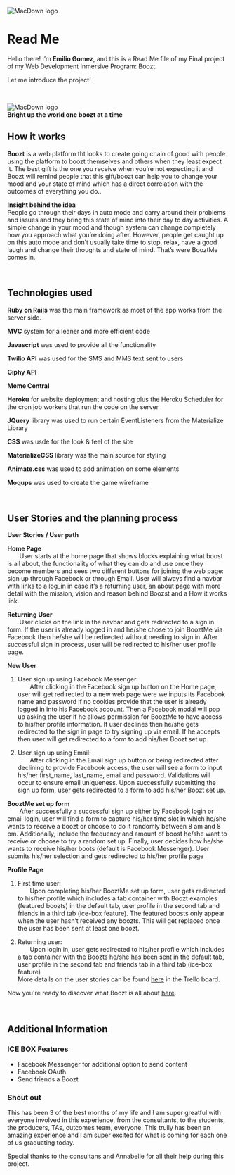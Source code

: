 ![MacDown logo](https://media.glassdoor.com/sql/459214/general-assembly-squarelogo-1389133751210.png)

# Read Me    


Hello there! I’m **Emilio Gomez**, and this is a Read Me file of my Final project of my Web Development Inmersive Program: Boozt.

Let me introduce the project!

</br>


![MacDown logo](http://i67.tinypic.com/8yajxf.png)
&nbsp;&nbsp;&nbsp;&nbsp;&nbsp;&nbsp;&nbsp;&nbsp;&nbsp;&nbsp;&nbsp;&nbsp;&nbsp;&nbsp;&nbsp;&nbsp;&nbsp;&nbsp;&nbsp;&nbsp;
</br>
**Bright up the world one boozt at a time**

## How it works

**Boozt** is a web platform tht looks to create going chain of good with people using the platform to boozt themselves and others when they least expect it. The best gift is the one you receive when you’re not expecting it and Boozt will remind people that this gift/boozt can help you to change your mood and your state of mind which has a direct correlation with the outcomes of everything you do..


**Insight behind the idea**<br>
People go through their days in auto mode and carry around their problems and issues and they bring this state of mind into their day to day activities. A simple change in your mood and though system can change completely how you approach what you’re doing after. However, people get caught up on this auto mode and don’t usually take time to stop, relax, have a good laugh and change their thoughts and state of mind. That’s were BooztMe comes in.


</br>


## Technologies used

**Ruby on Rails** was the main framework as most of the app works from the server side.  

**MVC** system for a leaner and more efficient code

**Javascript** was used to provide all the functionality

**Twilio API** was used for the SMS and MMS text sent to users

**Giphy API**

**Meme Central**

**Heroku** for website deployment and hosting plus the Heroku Scheduler for the cron job workers that run the code on the server

**JQuery** library was used to run certain EventListeners from the Materialize Library

**CSS** was usde for the look & feel of the site

**MaterializeCSS** library was the main source for styling

**Animate.css** was used to add animation on some elements

**Moqups** was used to create the game wireframe

</br>


## User Stories and the planning process

**User Stories / User path**

**Home Page**<br>
&nbsp;&nbsp;&nbsp;&nbsp;&nbsp;&nbsp;&nbsp;User starts at the home page that shows blocks explaining what boost is all about, the functionality of what they can do and use once they become members and sees two different buttons for joining the web page: sign up through Facebook or through Email. User will always find a navbar with links to a log_in in case it’s a returning user, an about page with more detail with the mission, vision and reason behind Boozst and a How it works link.

**Returning User**<br>
&nbsp;&nbsp;&nbsp;&nbsp;&nbsp;&nbsp;&nbsp;User clicks on the link in the navbar and gets redirected to a sign in form. If the user is already logged in and he/she chose to join BooztMe via Facebook then he/she will be redirected without needing to sign in. After successful sign in process, user will be redirected to his/her user profile page.

**New User**<br>
1) User sign up using Facebook Messenger:<br>
&nbsp;&nbsp;&nbsp;&nbsp;&nbsp;&nbsp;&nbsp;After clicking in the Facebook sign up button on the Home page, user will get redirected to a new web page were we inputs its Facebook name and password if no cookies provide that the user is already logged in into his Facebook account. Then a Facebook modal will pop up asking the user if he allows permission for BooztMe to have access to his/her profile information. If user declines then he/she gets redirected to the sign in page to try signing up via email. If he accepts then user will get redirected to a form to add his/her Boozt set up.

2)  User sign up using Email:<br>
&nbsp;&nbsp;&nbsp;&nbsp;&nbsp;&nbsp;&nbsp;After clicking in the Email sign up button or being redirected after declining to provide Facebook access, the user will see a form to input his/her first_name, last_name, email and password. Validations will occur to ensure email uniqueness. Upon successfully submitting the sign up form, user gets redirected to a form to add his/her Boozt set up.

**BooztMe set up form**<br>
&nbsp;&nbsp;&nbsp;&nbsp;&nbsp;&nbsp;&nbsp;After successfully a successful sign up either by Facebook login or email login, user will find a form to capture  his/her time slot in which he/she wants to receive a boozt or choose to do it randomly between 8 am and 8 pm. Additionally, include the frequency and amount of boost he/she want to receive or choose to try a random set up. Finally, user decides how he/she wants to receive his/her boots (default is Facebook Messenger). User submits his/her selection and gets redirected to his/her profile page

**Profile Page**<br>
1)  First time user:<br>
&nbsp;&nbsp;&nbsp;&nbsp;&nbsp;&nbsp;&nbsp;Upon completing his/her BooztMe set up form, user gets redirected to his/her profile which includes a tab container with Boozt examples (featured boozts) in the default tab, user profile in the second tab and friends in a third tab (ice-box feature). The featured boosts only appear when the user hasn’t received any boozts. This will get replaced once the user has been sent at least one boozt.

2)  Returning user:<br>
&nbsp;&nbsp;&nbsp;&nbsp;&nbsp;&nbsp;&nbsp;Upon login in, user gets redirected to his/her profile which includes a tab container with the Boozts he/she has been sent in the default tab, user profile in the second tab and friends tab in a third tab (ice-box feature)
</br>More details on the user stories can be found [here](https://trello.com/b/k4N2javU/boozt-me-app) in the Trello board.


Now you're ready to discover what Boozt is all about 
[here](www.booztme.com).

</br>


## Additional Information
### ICE BOX Features
-  Facebook Messenger for additional option to send content
-  Facebook OAuth
-  Send friends a Boozt

### Shout out
 
This has been 3 of the best months of my life and I am super greatful with everyone involved in this experience, from the consultants, to the students, the producers, TAs, outcomes team, everyone. This trully has been an amazing experience and I am super excited for what is coming for each one of us graduating today.

Special thanks to the consultans and Annabelle for all their help during this project.